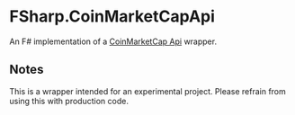# FSharp.CoinMarketCapApi #

An F# implementation of a [CoinMarketCap Api](htts://coinmarketcap.com/) wrapper.

## Notes ##

This is a wrapper intended for an experimental project. Please refrain from using this with production code.
